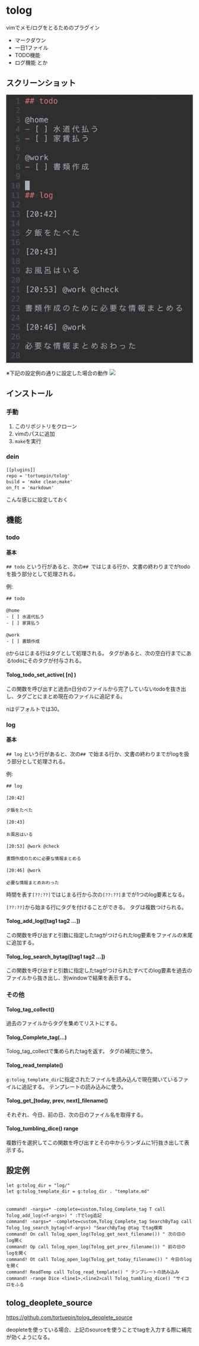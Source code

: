 # tolog

vimでメモ/ログをとるためのプラグイン

- マークダウン
- 一日1ファイル
- TODO機能
- ログ機能
とか

## スクリーンショット

![](https://github.com/tortuepin/tolog/blob/images/images/tolog_image.png)


※下記の設定例の通りに設定した場合の動作
![](https://github.com/tortuepin/tolog/blob/images/images/tolog_mo.gif)

## インストール

### 手動

1. このリポジトリをクローン
2. vimのパスに追加
3. `make`を実行

### dein

```
[[plugins]]
repo = 'tortuepin/tolog'
build = 'make clean;make'
on_ft = 'markdown'
```
こんな感じに設定しておく


## 機能

### todo

#### 基本
`## todo`
という行があると、次の`## `ではじまる行か、文書の終わりまでがtodoを扱う部分として処理される。

例:
```
## todo

@home
- [ ] 水道代払う
- [ ] 家賃払う

@work
- [ ] 書類作成

```

`@`からはじまる行はタグとして処理される。
タグがあると、次の空白行までにあるtodoにそのタグが付与される。


#### Tolog_todo_set_active( [n] )

この関数を呼び出すと過去n日分のファイルから完了していないtodoを抜き出し、タグごとにまとめ現在のファイルに追記する。

nはデフォルトでは30。

### log

#### 基本

`## log`
という行があると、次の`## `で始まる行か、文書の終わりまでがlogを扱う部分として処理される。

例:
```
## log

[20:42]

夕飯をたべた

[20:43]

お風呂はいる

[20:53] @work @check

書類作成のために必要な情報まとめる

[20:46] @work

必要な情報まとめおわった
```

時間を表す`[??:??]`ではじまる行から次の`[??:??]`までが1つのlog要素となる。

`[??:??]`から始まる行にタグを付けることができる。
タグは複数つけられる。

#### Tolog_add_log([tag1 tag2 ...])

この関数を呼び出すと引数に指定したtagがつけられたlog要素をファイルの末尾に追加する。

#### Tolog_log_search_bytag([tag1 tag2 ...])

この関数を呼び出すと引数に指定したtagがつけられたすべてのlog要素を過去のファイルから抜き出し、別windowで結果を表示する。

### その他

#### Tolog_tag_collect()

過去のファイルからタグを集めてリストにする。

#### Tolog_Complete_tag(...)

Tolog_tag_collectで集められたtagを返す。
タグの補完に使う。

#### Tolog_read_template()

`g:tolog_template_dir`に指定されたファイルを読み込んで現在開いているファイルに追記する。
テンプレートの読み込みに使う。

#### Tolog_get_[today, prev, next]_filename()

それぞれ、今日、前の日、次の日のファイル名を取得する。

#### Tolog_tumbling_dice() range

複数行を選択してこの関数を呼び出すとその中からランダムに1行抜き出して表示する。


## 設定例
```
let g:tolog_dir = "log/"
let g:tolog_template_dir = g:tolog_dir . "template.md"


command! -nargs=* -complete=custom,Tolog_Complete_tag T call Tolog_add_log(<f-args>) " :Tでlog追記
command! -nargs=* -complete=custom,Tolog_Complete_tag SearchByTag call Tolog_log_search_bytag(<f-args>) "SearchByTag @tag でtag検索
command! On call Tolog_open_log(Tolog_get_next_filename()) " 次の日のlog開く
command! Op call Tolog_open_log(Tolog_get_prev_filename()) " 前の日のlogを開く
command! Ot call Tolog_open_log(Tolog_get_today_filename()) " 今日のlogを開く
command! ReadTemp call Tolog_read_template() " テンプレートの読み込み
command! -range Dice <line1>,<line2>call Tolog_tumbling_dice() "サイコロをふる
```


## tolog_deoplete_source

https://github.com/tortuepin/tolog_deoplete_source

deopleteを使っている場合、上記のsourceを使うことでtagを入力する際に補完が効くようになる。
